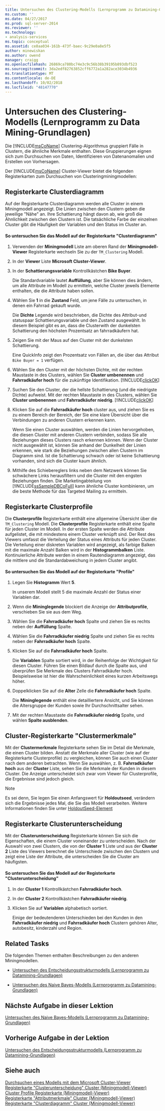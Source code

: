 ```yaml
---
title: Untersuchen des Clustering-Modells (Lernprogramm zu Datamining-Grundlagen) | Microsoft-Dokumentation
ms.custom: ''
ms.date: 04/27/2017
ms.prod: sql-server-2014
ms.reviewer: ''
ms.technology:
- analysis-services
ms.topic: conceptual
ms.assetid: ce8aa034-161b-473f-baec-9c29e0a8e5f5
author: minewiskan
ms.author: owend
manager: craigg
ms.openlocfilehash: 26869ca780bc74e3c9c56b38b39195b893dbf523
ms.sourcegitcommit: 3da2edf82763852cff6772a1a282ace3034b4936
ms.translationtype: MT
ms.contentlocale: de-DE
ms.lasthandoff: 10/02/2018
ms.locfileid: "48147770"
---
```

# <a name="exploring-the-clustering-model-basic-data-mining-tutorial"></a>Untersuchen des Clustering-Modells (Lernprogramm zu Data Mining-Grundlagen)
  Die [!INCLUDE[msCoName](../includes/msconame-md.md)] Clustering-Algorithmus gruppiert Fälle in Clustern, die ähnliche Merkmale enthalten. Diese Gruppierungen eignen sich zum Durchsuchen von Daten, Identifizieren von Datenanomalien und Erstellen von Vorhersagen.  
  
 Der [!INCLUDE[msCoName](../includes/msconame-md.md)] Cluster-Viewer bietet die folgenden Registerkarten zum Durchsuchen von Clusteringminingmodellen:  
  

  
##  <a name="ClusterDiagramTab"></a> Registerkarte Clusterdiagramm  
 Auf der Registerkarte Clusterdiagramm werden alle Cluster in einem Miningmodell angezeigt. Die Linien zwischen den Clustern geben die jeweilige "Nähe" an. Ihre Schattierung hängt davon ab, wie groß die Ähnlichkeit zwischen den Clustern ist. Die tatsächliche Farbe der einzelnen Cluster gibt die Häufigkeit der Variablen und den Status im Cluster an.  
  
#### <a name="to-explore-the-model-in-the-cluster-diagram-tab"></a>So untersuchen Sie das Modell auf der Registerkarte "Clusterdiagramm"  
  
1.  Verwenden der **Miningmodell** Liste am oberen Rand der **Miningmodell-Viewer** Registerkarte wechseln Sie zu der `TM_Clustering` Modell.  
  
2.  In der **Viewer** Liste **Microsoft Cluster-Viewer**.  
  
3.  In der **Schattierungsvariable** Kontrollkästchen **Bike Buyer**.  
  
     Die Standardvariable lautet **Auffüllung**, aber Sie können dies ändern, um alle Attribute im Modell zu ermitteln, welche Cluster jeweils Elemente enthalten, die die Attribute haben sollen.  
  
4.  Wählen Sie **1** in die **Zustand** Feld, um jene Fälle zu untersuchen, in denen ein Fahrrad gekauft wurde.  
  
     Die **Dichte** Legende wird beschrieben, die Dichte des Attribut-und statuspaar Schattierungsvariable und den Zustand ausgewählt. In diesem Beispiel gibt es an, dass die Clusterwith der dunkelsten Schattierung den höchsten Prozentsatz an fahrradkäufern hat.  
  
5.  Zeigen Sie mit der Maus auf den Cluster mit der dunkelsten Schattierung.  
  
     Eine QuickInfo zeigt den Prozentsatz von Fällen an, die über das Attribut `Bike Buyer = 1` verfügen.  
  
6.  Wählen Sie den Cluster mit der höchsten Dichte, mit der rechten Maustaste in des Clusters, wählen Sie **Cluster umbenennen** und **Fahrradkäufer hoch** für die zukünftige Identifikation. [!INCLUDE[clickOK](../includes/clickok-md.md)]  
  
7.  Suchen Sie den Cluster, der die hellste Schattierung (und die niedrigste Dichte) aufweist. Mit der rechten Maustaste in des Clusters, wählen Sie **Cluster umbenennen** und **Fahrradkäufer niedrig**. [!INCLUDE[clickOK](../includes/clickok-md.md)]  
  
8.  Klicken Sie auf die **Fahrradkäufer hoch** cluster aus, und ziehen Sie es zu einem Bereich der Bereich, der Sie eine klare Übersicht über die Verbindungen zu anderen Clustern erkennen kann.  
  
     Wenn Sie einen Cluster auswählen, werden die Linien hervorgehoben, die diesen Cluster mit anderen Clustern verbinden, sodass Sie alle Beziehungen dieses Clusters rasch erkennen können. Wenn der Cluster nicht ausgewählt ist, können Sie anhand der Dunkelheit der Linien erkennen, wie stark die Beziehungen zwischen allen Clustern im Diagramm sind. Ist die Schattierung schwach oder ist keine Schattierung vorhanden, sind sich die Cluster kaum ähnlich.  
  
9. Mithilfe des Schiebereglers links neben dem Netzwerk können Sie schwächere Links herausfiltern und die Cluster mit den engsten Beziehungen finden. Die Marketingabteilung von [!INCLUDE[ssSampleDBCoFull](../includes/sssampledbcofull-md.md)] kann ähnliche Cluster kombinieren, um die beste Methode für das Targeted Mailing zu ermitteln.  
  

  
##  <a name="ClusterProfilesTab"></a> Registerkarte Clusterprofile  
 Die **Clusterprofile** Registerkarte enthält eine allgemeine Übersicht über die `TM_Clustering` Modell. Die **Clusterprofile** Registerkarte enthält eine Spalte für jeden Cluster im Modell. In der ersten Spalte werden die Attribute aufgelistet, die mit mindestens einem Cluster verknüpft sind. Der Rest des Viewers umfasst die Verteilung der Status eines Attributs für jeden Cluster. Die Verteilung einer diskreten Variablen wird angezeigt, als farbige Balken mit die maximale Anzahl Balken wird in der **Histogrammbalken** Liste. Kontinuierliche Attribute werden in einem Rautendiagramm angezeigt, das die mittlere und die Standardabweichung in jedem Cluster angibt.  
  
#### <a name="to-explore-the-model-in-the-cluster-profiles-tab"></a>So untersuchen Sie das Modell auf der Registerkarte "Profile"  
  
1.  Legen Sie **Histogramm** Wert **5**.  
  
     In unserem Modell stellt 5 die maximale Anzahl der Status einer Variablen dar.  
  
2.  Wenn die **Mininglegende** blockiert die Anzeige der **Attributprofile**, verschieben Sie sie aus dem Weg.  
  
3.  Wählen Sie die **Fahrradkäufer hoch** Spalte und ziehen Sie es rechts neben der **Auffüllung** Spalte.  
  
4.  Wählen Sie die **Fahrradkäufer niedrig** Spalte und ziehen Sie es rechts neben der **Fahrradkäufer hoch** Spalte.  
  
5.  Klicken Sie auf die **Fahrradkäufer hoch** Spalte.  
  
     Die **Variablen** Spalte sortiert wird, in der Reihenfolge der Wichtigkeit für diesen Cluster. Führen Sie einen Bildlauf durch die Spalte aus, und überprüfen Sie Merkmale des Clusters Fahrradkäufer hoch. Beispielsweise ist hier die Wahrscheinlichkeit eines kurzen Arbeitswegs höher.  
  
6.  Doppelklicken Sie auf die **Alter** Zelle die **Fahrradkäufer hoch** Spalte.  
  
     Die **Mininglegende** enthält eine detailliertere Ansicht, und Sie können die Altersgruppe der Kunden sowie Ihr Durchschnittsalter sehen.  
  
7.  Mit der rechten Maustaste die **Fahrradkäufer niedrig** Spalte, und wählen **Spalte ausblenden**.  
  

  
##  <a name="ClusterCharacteristicsTab"></a> Cluster-Registerkarte "Clustermerkmale"  
 Mit der **Clustermerkmale** Registerkarte sehen Sie im Detail die Merkmale, die einen Cluster bilden. Anstatt die Merkmale aller Cluster (wie auf der Registerkarte Clusterprofile) zu vergleichen, können Sie auch einen Cluster nach dem anderen betrachten. Wenn Sie auswählen, z. B. **Fahrradkäufer hoch** aus der **Cluster** Liste, sehen Sie die Merkmale der Kunden in diesem Cluster. Die Anzeige unterscheidet sich zwar vom Viewer für Clusterprofile, die Ergebnisse sind jedoch gleich.  
  
> [!NOTE]  
>  Es sei denn, Sie legen Sie einen Anfangswert für **Holdoutseed**, verändern sich die Ergebnisse jedes Mal, die Sie das Modell verarbeiten. Weitere Informationen finden Sie unter [HoldoutSeed-Element](../analysis-services/scripting/properties/holdoutseed-element.md)  
  

  
##  <a name="ClusterDiscriminationTab"></a> Registerkarte Clusterunterscheidung  
 Mit der **Clusterunterscheidung** Registerkarte können Sie sich die Eigenschaften, die einem Cluster voneinander zu unterscheiden. Nach der Auswahl von zwei Clustern, die von der **Cluster 1** Liste und aus der **Cluster 2** Liste des Viewers berechnet die Unterschiede zwischen den Clustern und zeigt eine Liste der Attribute, die unterscheiden Sie die Cluster am häufigsten.  
  
#### <a name="to-explore-the-model-in-the-cluster-discrimination-tab"></a>So untersuchen Sie das Modell auf der Registerkarte "Clusterunterscheidung"  
  
1.  In der **Cluster 1** Kontrollkästchen **Fahrradkäufer hoch**.  
  
2.  In der **Cluster 2** Kontrollkästchen **Fahrradkäufer niedrig**.  
  
3.  Klicken Sie auf **Variablen** alphabetisch sortiert.  
  
     Einige der bedeutenderen Unterschieden bei den Kunden in den **Fahrradkäufer niedrig** und **Fahrradkäufer hoch** Clustern gehören Alter, autobesitz, kinderzahl und Region.  
  
## <a name="related-tasks"></a>Related Tasks  
 Die folgenden Themen enthalten Beschreibungen zu den anderen Miningmodellen.  
  
-   [Untersuchen des Entscheidungsstrukturmodells &#40;Lernprogramm zu Datamining-Grundlagen&#41;](../../2014/tutorials/exploring-the-decision-tree-model-basic-data-mining-tutorial.md)  
  
-   [Untersuchen des Naive Bayes-Modells &#40;Lernprogramm zu Datamining-Grundlagen&#41;](../../2014/tutorials/exploring-the-naive-bayes-model-basic-data-mining-tutorial.md)  
  
## <a name="next-task-in-lesson"></a>Nächste Aufgabe in dieser Lektion  
 [Untersuchen des Naive Bayes-Modells &#40;Lernprogramm zu Datamining-Grundlagen&#41;](../../2014/tutorials/exploring-the-naive-bayes-model-basic-data-mining-tutorial.md)  
  
## <a name="previous-task-in-lesson"></a>Vorherige Aufgabe in der Lektion  
 [Untersuchen des Entscheidungsstrukturmodells &#40;Lernprogramm zu Datamining-Grundlagen&#41;](../../2014/tutorials/exploring-the-decision-tree-model-basic-data-mining-tutorial.md)  
  
## <a name="see-also"></a>Siehe auch  
 [Durchsuchen eines Modells mit dem Microsoft Cluster-Viewer](../../2014/analysis-services/data-mining/browse-a-model-using-the-microsoft-cluster-viewer.md)   
 [Registerkarte "Clusterunterscheidung" Cluster &#40;Miningmodell-Viewer&#41;](../../2014/analysis-services/cluster-discrimination-tab-mining-model-viewer.md)   
 [Cluster Profile Registerkarte &#40;Miningmodell-Viewer&#41;](../../2014/analysis-services/cluster-profiles-tab-mining-model-viewer.md)   
 [Registerkarte "Attributmerkmale" Cluster &#40;Miningmodell-Viewer&#41;](../../2014/analysis-services/cluster-characteristics-tab-mining-model-viewer.md)   
 [Registerkarte "Clusterdiagramm" Cluster &#40;Miningmodell-Viewer&#41;](../../2014/analysis-services/cluster-diagram-tab-mining-model-viewer.md)  
  
  
